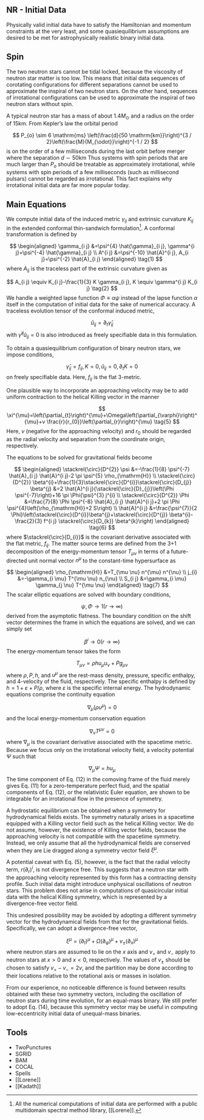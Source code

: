 ## NR - Initial Data

Physically valid initial data have to satisfy the Hamiltonian and momentum constraints at the very least, and some quasiequilibrium assumptions are desired to be met for astrophysically realistic binary initial data.

## Spin

The two neutron stars cannot be tidal locked, because the viscosity of neutron star matter is too low. This means that initial data sequences of corotating configurations for different separations cannot be used to approximate the inspiral of two neutron stars. On the other hand, sequences of irrotational configurations can be used to approximate the inspiral of two neutron stars without spin. 

A typical neutron star has a mass of about $1.4 M_{\odot}$ and a radius on the order of $15 \mathrm{km}$. From Kepler’s law the orbital period

$$
    P_{o} \sim 6 \mathrm{ms} \left(\frac{d}{50 \mathrm{km}}\right)^{3 / 2}\left(\frac{M}{M_{\odot}}\right)^{-1 / 2} 
$$
is on the order of a few milliseconds during the last orbit before merger where the separation $d \sim 50 \mathrm{km}$ Thus systems with spin periods that are much larger than $P_{o}$ should be treatable as approximately irrotational, while systems with spin periods of a few milliseconds (such as millisecond pulsars) cannot be regarded as irrotational. This fact explains why irrotational initial data are far more popular today.

## Main Equations

We compute initial data of the induced metric $\gamma_{i j}$ and extrinsic curvature $K_{i j}$ in the extended conformal thin-sandwich formulation[^1]. A conformal transformation is defined by

[^1]: All the numerical computations of initial data are performed with a public multidomain spectral method library, [[Lorene]].

$$
\begin{aligned}
\gamma_{i j} &=\psi^{4} \hat{\gamma}_{i j}, \gamma^{i j}=\psi^{-4} \hat{\gamma}_{i j} \\
A^{i j} &=\psi^{-10} \hat{A}^{i j}, A_{i j}=\psi^{-2} \hat{A}_{i j}
\end{aligned} \tag{1}
$$
where $A_{i j}$ is the traceless part of the extrinsic curvature given as

$$
A_{i j} \equiv K_{i j}-\frac{1}{3} K \gamma_{i j}, K \equiv \gamma^{i j} K_{i j} \tag{2}
$$
We handle a weighted lapse function $\Phi \equiv \alpha \psi$ instead of the lapse function $\alpha$ itself in the computation of initial data for the sake of numerical accuracy. A traceless evolution tensor of the conformal induced metric,

$$
\hat{u}_{i j}=\partial_{t} \hat{\gamma}_{i j} \tag{3}
$$
with $\hat{\gamma}^{i j} \hat{u}_{i j}=0$ is also introduced as freely specifiable data in this formulation.

To obtain a quasiequilibrium configuration of binary neutron stars, we impose conditions,

$$
\hat{\gamma}_{i j}=f_{i j}, K=0, \hat{u}_{i j}=0, \partial_{t} K=0 \tag{4}
$$
on freely specifiable data. Here, $f_{i j}$ is the flat 3-metric.

One plausible way to incorporate an approaching velocity may be to add uniform contraction to the helical Killing vector in the manner

$$
\xi^{\mu}=\left(\partial_{t}\right)^{\mu}+\Omega\left(\partial_{\varphi}\right)^{\mu}+v \frac{r}{r_{0}}\left(\partial_{r}\right)^{\mu} \tag{5}
$$
Here, $v$ (negative for the approaching velocity) and $r_{0}$ should be regarded as the radial velocity and separation from the coordinate origin, respectively.

The equations to be solved for gravitational fields become

$$
\begin{aligned}
\stackrel{\circ}{D^{2}} \psi &=-\frac{1}{8} \psi^{-7} \hat{A}_{i j} \hat{A}^{i j}-2 \pi \psi^{5} \rho_{\mathrm{H}} \\
\stackrel{\circ}{D^{2}} \beta^{i}+\frac{1}{3}\stackrel{\circ}{D^{i}}\stackrel{\circ}{D_{j}} \beta^{j} &=2 \hat{A}^{i j}{\stackrel{\circ}{D}_{j}}\left(\Phi \psi^{-7}\right)+16 \pi \Phi{\psi}^{3} j^{i} \\
\stackrel{\circ}{D^{2}} \Phi &=\frac{7}{8} \Phi \psi^{-8} \hat{A}_{i j} \hat{A}^{i j}+2 \pi \Phi \psi^{4}\left(\rho_{\mathrm{H}}+2 S\right) \\
\hat{A}^{i j} &=\frac{\psi^{7}}{2 \Phi}\left(\stackrel{\circ}{D^{i}}\beta^{j}+\stackrel{\circ}{D^{j}} \beta^{i}-\frac{2}{3} f^{i j} \stackrel{\circ}{D_{k}} \beta^{k}\right)
\end{aligned} \tag{6}
$$
where $\stackrel{\circ}{D_{i}}$ is the covariant derivative associated with the flat metric, $f_{i j}$. The matter source terms are defined from the 3+1 decomposition of the energy-momentum tensor $T_{\mu \nu}$ in terms of a future-directed unit normal vector $n^{\mu}$ to the constant-time hypersurface as

$$
\begin{aligned}
\rho_{\mathrm{H}} &=T_{\mu \nu} n^{\mu} n^{\nu} \\
j_{i} &=-\gamma_{i \mu} T^{\mu \nu} n_{\nu} \\
S_{i j} &=\gamma_{i \mu} \gamma_{j \nu} T^{\mu \nu}
\end{aligned} \tag{7}
$$
The scalar elliptic equations are solved with boundary conditions,

$$
\psi, \Phi \rightarrow 1(r \rightarrow \infty) \tag{8}
$$
derived from the asymptotic flatness. The boundary condition on the shift vector determines the frame in which the equations are solved, and we can simply set

$$
\beta^{i} \rightarrow 0(r \rightarrow \infty) \tag{9}
$$
The energy-momentum tensor takes the form

$$
T_{\mu \nu}=\rho h u_{\mu} u_{\nu}+P g_{\mu \nu} \tag{10}
$$
where $\rho, P, h,$ and $u^{\mu}$ are the rest-mass density, pressure, specific enthalpy, and 4-velocity of the fluid, respectively. The specific enthalpy is defined by $h=1+\varepsilon+P / \rho$, where $\varepsilon$ is the specific internal energy. The hydrodynamic equations comprise the continuity equation

$$
\nabla_{\mu}\left(\rho u^{\mu}\right)=0 \tag{11}
$$
and the local energy-momentum conservation equation

$$
\nabla_{\nu} T^{\mu \nu}=0 \tag{12}
$$
where $\nabla_{\mu}$ is the covariant derivative associated with the spacetime metric. Because we focus only on the irrotational velocity field, a velocity potential $\Psi$ such that

$$
\nabla_{\mu} \Psi=h u_{\mu} \tag{13}
$$
The time component of Eq. (12) in the comoving frame of the fluid merely gives Eq. (11) for a zero-temperature perfect fluid, and the spatial components of Eq. (12), or the relativistic Euler equation, are shown to be integrable for an irrotational flow in the presence of symmetry.

A hydrostatic equilibrium can be obtained when a symmetry for hydrodynamical fields exists. The symmetry naturally arises in a spacetime equipped with a Killing vector field such as the helical Killing vector. We do not assume, however, the existence of Killing vector fields, because the approaching velocity is not compatible with the spacetime symmetry. Instead, we only assume that all the hydrodynamical fields are conserved when they are Lie dragged along a symmetry vector field $\xi^{\mu}$.

A potential caveat with Eq. (5), however, is the fact that the radial velocity term, $r\left(\partial_{r}\right)^{i}$, is not divergence free. This suggests that a neutron star with the approaching velocity represented by this form has a contracting density profile. Such initial data might introduce unphysical oscillations of neutron stars. This problem does not arise in computations of quasicircular initial data with the helical Killing symmetry, which is represented by a divergence-free vector field.

This undesired possibility may be avoided by adopting a different symmetry vector for the hydrodynamical fields from that for the gravitational fields. Specifically, we can adopt a divergence-free vector,

$$
\xi^{\mu}=\left(\partial_{t}\right)^{\mu}+\Omega\left(\partial_{\varphi}\right)^{\mu}+v_{\pm}\left(\partial_{x}\right)^{\mu} \tag{14}
$$
where neutron stars are assumed to lie on the $x$ axis and $v_{+}$ and $v_{-}$ apply to neutron stars at $x>0$ and $x<0$, respectively. The values of $v_{\pm}$ should be chosen to satisfy $v_{+}-v_{-}=2 v$, and the partition may be done according to their locations relative to the rotational axis or masses in isolation.

From our experience, no noticeable difference is found between results obtained with these two symmetry vectors, including the oscillation of neutron stars during time evolution, for an equal-mass binary. We still prefer to adopt Eq. (14), because this symmetry vector may be useful in computing low-eccentricity initial data of unequal-mass binaries.

## Tools

- TwoPunctures
- SGRID
- BAM
- COCAL
- Spells
- [[Lorene]]
- [[Kadath]]